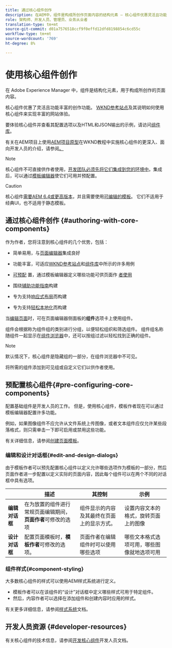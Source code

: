 ```yaml
---
title: 通过核心组件创作
description: 在AEM中，组件是构成所创作页面内容的结构元素 — 核心组件优惠灵活且功能丰富的创作功能。
role: 架构师、开发人员、管理员、业务从业者
translation-type: tm+mt
source-git-commit: d01a7576518ccf9f0effd12dfd8198854c6cd55c
workflow-type: tm+mt
source-wordcount: '769'
ht-degree: 8%

---
```



# 使用核心组件创作

在 Adobe Experience Manager 中，组件是结构化元素，用于构成所创作的页面内容。

核心组件优惠了灵活且功能丰富的创作功能。 [WKND参考站点](https://wknd.site)及其说明如何使用核心组件来实现丰富的网站体验。

要体验核心组件并查看其配置选项以及HTML和JSON输出的示例，请访问[组件库](https://adobe.com/go/aem_cmp_library)。

有关在AEM项目上使用[AEM项目原型](/help/developing/archetype/overview.md)在WKND教程中实施核心组件的更深入、面向开发人员的介绍，请参阅[。](https://docs.adobe.com/content/help/en/experience-manager-learn/getting-started-wknd-tutorial-develop/overview.html)

>[!NOTE]
>
>核心组件不可直接供作者使用，[开发团队必须先将它们集成到您的环境中](/help/get-started/using.md)。集成后，可以通过[模板编辑器](https://docs.adobe.com/content/help/en/experience-manager-cloud-service/sites/authoring/features/templates.html)使它们可用并预配置。

>[!CAUTION]
>
>核心组件[需要AEM 6.4或更高版本](/help/versions.md)，并且需要使用[可编辑的模板](https://docs.adobe.com/content/help/en/experience-manager-cloud-service/sites/authoring/features/templates.html)。 它们不适用于经典UI，也不适用于静态模板。

## 通过核心组件创作 {#authoring-with-core-components}

作为作者，您将注意到核心组件的几个优势，包括：

* 简单易用，与[页面编辑器](https://docs.adobe.com/content/help/en/experience-manager-cloud-service/sites/authoring/fundamentals/editing-content.html)集成良好

* 功能丰富，可适应[WKND参考站点](https://wknd.site)和[组件库](https://adobe.com/go/aem_cmp_library)中所示的许多用例

* [可预配](#pre-configuring-core-components) 置，通过模板编辑器定义哪些功能可供页面作 [者使用](https://docs.adobe.com/content/help/en/experience-manager-cloud-service/sites/authoring/features/templates.html)

* 围绕[辅助功能指南](https://docs.adobe.com/content/help/en/experience-manager-cloud-service/sites/authoring/fundamentals/accessible-content.html)构建

* 专为支持[响应式布局](https://docs.adobe.com/content/help/en/experience-manager-cloud-service/sites/authoring/features/responsive-layout.html)而构建

* 专为支持[轻松本地化](localization.md)而构建

当[编辑页面](https://docs.adobe.com/content/help/en/experience-manager-cloud-service/sites/authoring/fundamentals/editing-content.html)时，可在页面编辑器侧面板的&#x200B;**组件**&#x200B;选项卡上使用组件。

组件会根据称为组件组的类别进行分组，以便轻松组织和筛选组件。 组件组名称随组件一起显示在[组件浏览器](https://docs.adobe.com/content/help/en/experience-manager-cloud-service/sites/authoring/fundamentals/editing-content.html)中，还可以按组过滤以轻松找到正确的组件。

>[!NOTE]
>
>默认情况下，核心组件是隐藏组的一部分，在组件浏览器中不可见。
>
>将所需的组件添加到可见组或自定义它们以供作者使用。

## 预配置核心组件{#pre-configuring-core-components}

配置基础组件是开发人员的工作。 但是，使用核心组件，模板作者现在可以通过模板编辑器配置许多功能。

例如，如果图像组件不应允许从文件系统上传图像，或者文本组件应仅允许某些段落格式，则只需单击一下即可启用或禁用这些功能。

有关详细信息，请参阅[创建页面模板](https://docs.adobe.com/content/help/en/experience-manager-cloud-service/sites/authoring/features/templates.html)。

### 编辑和设计对话框{#edit-and-design-dialogs}

由于模板作者可以预先配置核心组件以定义允许哪些选项作为模板的一部分，然后页面作者进一步配置以定义实际的页面内容，因此每个组件可以在两个不同的对话框中具有选项。

|  | 描述 | 其控制 | 示例 |
|--- |--- |--- |--- |
| **编辑对话框** | 在为放置的组件进行常规页面编辑期间，**页面作者**&#x200B;可修改的选项 | 组件显示的内容及其最终在页面上的显示方式。 | 设置内容文本的格式，旋转页面上的图像 |
| **设计对话框** | 配置页面模板时，**模板作者**&#x200B;可修改的选项。 | 页面作者在编辑组件时可以使用哪些选项 | 哪些文本格式选项可用，哪些图像就地选项可用 |

### 组件样式{#component-styling}

大多数核心组件的样式可以使用AEM样式系统进行定义。

* 模板作者可以在该组件的“设计”对话框中定义哪些样式可用于特定组件。
* 然后，内容作者可以选择在添加组件和创建内容时应用的样式。

有关更多详细信息，请参阅[样式系统](https://docs.adobe.com/content/help/en/experience-manager-cloud-service/sites/authoring/features/style-system.html)文档。

## 开发人员资源 {#developer-resources}

有关核心组件的技术信息，请参阅[开发核心组件](/help/developing/overview.md)开发人员文档。
